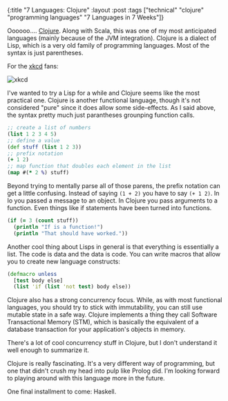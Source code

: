 {:title "7 Languages: Clojure"
 :layout :post
 :tags ["technical" "clojure" "programming languages" "7 Languages in 7 Weeks"]}

Oooooo.... [Clojure](http://en.wikipedia.org/wiki/Clojure). Along with Scala, this was one of my most anticipated languages (mainly because of the JVM integration). Clojure is a dialect of Lisp, which is a very old family of programming languages. Most of the syntax is just parentheses.

For the [xkcd](http://xkcd.com/297/) fans:

![xkcd](http://imgs.xkcd.com/comics/lisp_cycles.png)

I've wanted to try a Lisp for a while and Clojure seems like the most practical one. Clojure is another functional language, though it's not considered "pure" since it does allow some side-effects. As I said above, the syntax pretty much just parantheses grounping function calls.

```clojure
;; create a list of numbers
(list 1 2 3 4 5)
;; define a value
(def stuff (list 1 2 3))
;; prefix notation
(+ 1 2)
;; map function that doubles each element in the list
(map #(* 2 %) stuff)
```

Beyond trying to mentally parse all of those parens, the prefix notation can get a little confusing. Instead of saying `(1 + 2)` you have to say `(+ 1 2)`. In Io you passed a message to an object. In Clojure you pass arguments to a function. Even things like if statements have been turned into functions.

```clojure
(if (= 3 (count stuff))
  (println "If is a function!")
  (println "That should have worked."))
```

Another cool thing about Lisps in general is that everything is essentially a list. The code is data and the data is code. You can write macros that allow you to create new language constructs:

```clojure
(defmacro unless
  [test body else]
  (list 'if (list 'not test) body else))
```

Clojure also has a strong concurrency focus. While, as with most functional languages, you should try to stick with immutability, you can still use mutable state in a safe way. Clojure implements a thing they call Software Transactional Memory (STM), which is basically the equivalent of a database transaction for your application's objects in memory.

There's a lot of cool concurrency stuff in Clojure, but I don't understand it well enough to summarize it.

Clojure is really fascinating. It's a very different way of programming, but one that didn't crush my head into pulp like Prolog did. I'm looking forward to playing around with this language more in the future.

One final installment to come: Haskell.
